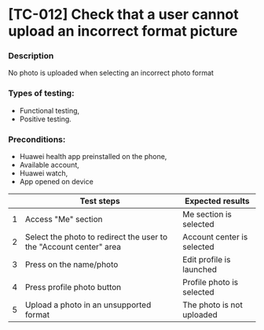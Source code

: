 # **[TC-012] Check that a user cannot upload an incorrect format picture**

### **Description**

No photo is uploaded when selecting an incorrect photo format

### **Types of testing:**

- Functional testing,
- Positive testing.

### **Preconditions:**

- Huawei health app preinstalled on the phone,
- Available account,
- Huawei watch,
- App opened on device

|     | **Test steps**                                                     | **Expected results**       |
| --- | ------------------------------------------------------------------ | -------------------------- |
| 1   | Access "Me" section                                                | Me section is selected     |
| 2   | Select the photo to redirect the user to the "Account center" area | Account center is selected |
| 3   | Press on the name/photo                                            | Edit profile is launched   |
| 4   | Press profile photo button                                         | Profile photo is selected  |
| 5   | Upload a photo in an unsupported format                            | The photo is not uploaded  |
